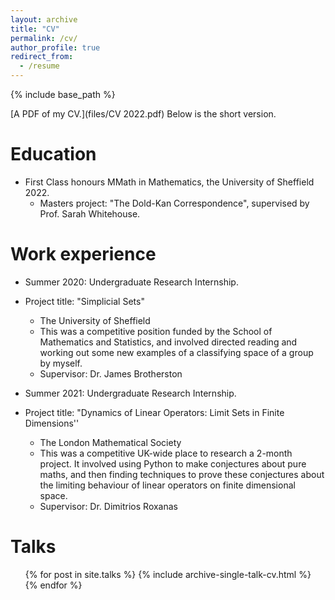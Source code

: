 ```yaml
---
layout: archive
title: "CV"
permalink: /cv/
author_profile: true
redirect_from:
  - /resume
---
```


{% include base_path %}

[A PDF of my CV.](files/CV 2022.pdf) Below is the short version.

Education
======
* First Class honours MMath in Mathematics, the University of Sheffield 2022.
   * Masters project: "The Dold-Kan Correspondence", supervised by Prof. Sarah Whitehouse.

Work experience
======
* Summer 2020: Undergraduate Research Internship.
* Project title: "Simplicial Sets"
  * The University of Sheffield
  * This was a competitive position funded by the School of Mathematics and Statistics, and involved directed reading and working out some new examples of a classifying space of a group by myself.
  * Supervisor: Dr. James Brotherston

* Summer 2021: Undergraduate Research Internship.
* Project title: "Dynamics of Linear Operators: Limit Sets in Finite Dimensions''
  * The London Mathematical Society
  * This was a competitive UK-wide place to research a 2-month project. It involved using Python to make conjectures about pure maths, and then finding techniques to prove these conjectures about the limiting behaviour of linear operators on finite dimensional space.
  * Supervisor: Dr. Dimitrios Roxanas
  

  
Talks
======
  <ul>{% for post in site.talks %}
    {% include archive-single-talk-cv.html %}
  {% endfor %}</ul>
  

  

 
